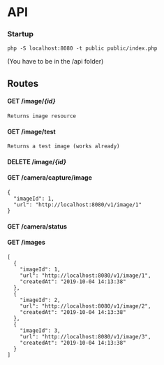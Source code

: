 # API
### Startup
    php -S localhost:8080 -t public public/index.php
(You have to be in the /api folder)
## Routes
#### GET /image/_{id}_
    Returns image resource 
#### GET /image/test
    Returns a test image (works already)    
#### DELETE /image/_{id}_
#### GET /camera/capture/image
    {
      "imageId": 1,
      "url": "http://localhost:8080/v1/image/1"
    }
#### GET /camera/status
#### GET /images
    [
      {
        "imageId": 1,
        "url": "http://localhost:8080/v1/image/1",
        "createdAt": "2019-10-04 14:13:38"
      },
      {
        "imageId": 2,
        "url": "http://localhost:8080/v1/image/2",
        "createdAt": "2019-10-04 14:13:38"
      },
      {
        "imageId": 3,
        "url": "http://localhost:8080/v1/image/3",
        "createdAt": "2019-10-04 14:13:38"
      }
    ]

